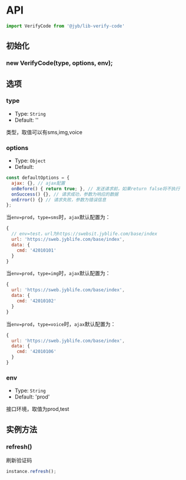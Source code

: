 # API

```javascript
import VerifyCode from '@jyb/lib-verify-code'
```

## 初始化

### new VerifyCode(type, options, env);

## 选项

### type
- Type: `String`
- Default: ''

类型，取值可以有sms,img,voice

### options
- Type: `Object`
- Default: 

```javascript
const defaultOptions = {
  ajax: {}, // ajax配置
  onBefore() { return true; }, // 发送请求前，如果return false将不执行
  onSuccess() {}, // 请求成功，参数为响应的数据
  onError() {} // 请求失败，参数为错误信息
};
```

当`env=prod`，`type=sms`时，`ajax`默认配置为：

```javascript
{
  // env=test，url为https://swebsit.jyblife.com/base/index
  url: 'https://sweb.jyblife.com/base/index',
  data: {
    cmd: '42010101'
  }
}
```

当`env=prod`，`type=img`时，`ajax`默认配置为：

```javascript
{
  url: 'https://sweb.jyblife.com/base/index',
  data: {
    cmd: '42010102'
  }
}
```

当`env=prod`，`type=voice`时，`ajax`默认配置为：

```javascript
{
  url: 'https://sweb.jyblife.com/base/index',
  data: {
    cmd: '42010106'
  }
}
```

### env
- Type: `String`
- Default: 'prod'

接口环境，取值为prod,test

## 实例方法

### refresh()

刷新验证码

```javascript
instance.refresh();
```

